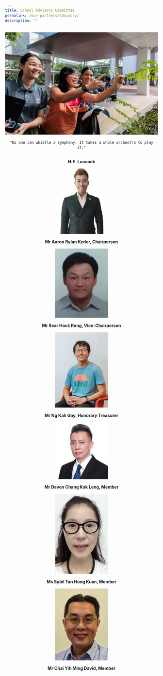```yaml
---
title: School Advisory Committee
permalink: /our-partners/advisory/
description: ""
---
```

<center>

<img src="/images/psg%202023.jpg">

	"No one can whistle a symphony. It takes a whole orchestra to play it."

<br><b>H.E. Luccock</b>

<img style="width:35%" src="/images/aaron.jpg">

<b>Mr Aaron Rylan Keder, Chairperson</b>
	

<img style="width:35%" src="/images/Sear%20Hock%20Rong.jpg">

<b>Mr Sear Hock Rong, Vice-Chairperson</b>
	

<img style="width:35%" src="/images/ng-kah.jpg">

<b>Mr Ng Kah Gay, Honorary Treasurer</b>
	

<img style="width:35%" src="/images/Daven.jpg">

<b>Mr Daven Chang Kok Leng, Member</b>
	

<img style="width:35%" src="/images/Sybil%20Tan.jpg">

<b>Ms Sybil Tan Hong Kuan, Member</b>
	

<img style="width:35%" src="/images/david.jpg">

<b>Mr Chai Yih Ming David, Member</b>
</center>